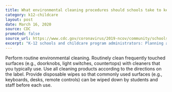 ```yaml
---
title: What environmental cleaning procedures should schools take to keep staff and students healthy?
category: k12-childcare
layout: post
date: March 16, 2020
source: CDC
promoted: false
source_url: https://www.cdc.gov/coronavirus/2019-ncov/community/schools-childcare/schools-faq.html
excerpt: "K-12 schools and childcare program administrators: Planning and preparedness"
---
```


Perform routine environmental cleaning. Routinely clean frequently touched surfaces (e.g., doorknobs, light switches, countertops) with cleaners that you typically use. Use all cleaning products according to the directions on the label. Provide disposable wipes so that commonly used surfaces (e.g., keyboards, desks, remote controls) can be wiped down by students and staff before each use.

